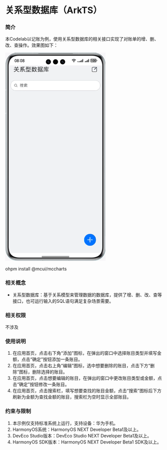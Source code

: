# 关系型数据库（ArkTS）

### 简介

本Codelab以记账为例，使用关系型数据库的相关接口实现了对账单的增、删、改、查操作。效果图如下：

![image](screenshots/device/关系型数据库.gif)


ohpm install @mcui/mccharts


### 相关概念

- 关系型数据库：基于关系模型来管理数据的数据库，提供了增、删、改、查等接口，也可运行输入的SQL语句满足复杂场景需要。

### 相关权限

不涉及

### 使用说明

1. 在应用首页，点击右下角“添加”图标，在弹出的窗口中选择账目类型并填写金额，点击“确定”按钮添加一条账目。
2. 在应用首页，点击右上角“编辑”图标，选中想要删除的账目，点击下方“删除”图标，删除选择的账目。
3. 在应用首页，点击想要编辑的账目，在弹出的窗口中更改账目类型或金额，点击“确定”按钮修改一条账目。
4. 在应用首页，点击搜索栏，填写想要查找的账目金额，点击“搜索”图标后下方刷新为金额为查找金额的账目，搜索栏为空时显示全部账目。

### 约束与限制

1. 本示例仅支持标准系统上运行，支持设备：华为手机。
2. HarmonyOS系统：HarmonyOS NEXT Developer Beta1及以上。
3. DevEco Studio版本：DevEco Studio NEXT Developer Beta1及以上。
4. HarmonyOS SDK版本：HarmonyOS NEXT Developer Beta1 SDK及以上。
